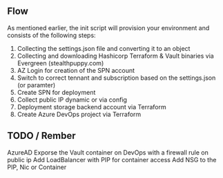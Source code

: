 ## Flow
As mentioned earlier, the init script will provision your environment and consists of the following steps:

1. Collecting the settings.json file and converting it to an object
2. Collecting and downloading Hashicorp Terraform & Vault binaries via Evergreen (stealthpuppy.com)
3. AZ Login for creation of the SPN account
4. Switch to correct tennant and subscription based on the settings.json (or paramter)
5. Create SPN for deployment
6. Collect public IP dynamic or via config
6. Deployment storage backend account via Terraform
7. Create Azure DevOps project via Terraform



## TODO / Rember
AzureAD
Exporse the Vault container on DevOps with a firewall rule on public ip
Add LoadBalancer with PIP for container access
Add NSG to the PIP, Nic or Container

